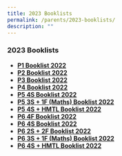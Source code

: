 ```yaml
---
title: 2023 Booklists
permalink: /parents/2023-booklists/
description: ""
---
```

### **2023 Booklists**
* **[P1 Booklist 2022](/files/2022booklist1.pdf)**
* **[P2 Booklist 2022](/files/2022booklist2.pdf)**
* **[P3 Booklist 2022](/files/2022booklist3.pdf)**
* **[P4 Booklist 2022](/files/2022booklist4.pdf)**
* **[P5 4S Booklist 2022](/files/2022booklist5.pdf)**
* **[P5 3S + 1F (Maths) Booklist 2022](/files/2022booklist6.pdf)**
* **[P5 4S + HMTL Booklist 2022](/files/2022booklist7.pdf)**
* **[P6 4F Booklist 2022](/files/2022booklist8.pdf)**
* **[P6 4S Booklist 2022](/files/2022booklist9.pdf)**
* **[P6 2S + 2F Booklist 2022](/files/2022booklist10.pdf)**
* **[P6 3S + 1F (Maths) Booklist 2022](/files/2022booklist11.pdf)**
* **[P6 4S + HMTL Booklist 2022](/files/2022booklist12.pdf)**
